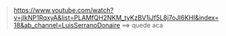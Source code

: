 
> https://www.youtube.com/watch?v=jIkNP1RqxyA&list=PLAMfQH2NKM_tyKzBV1iJf5L8j7oJl6KHl&index=18&ab_channel=LuisSerranoDonaire ==> quede aca
